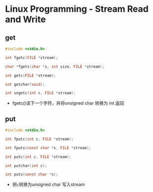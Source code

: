 # Linux Programming - Stream Read and Write

## get

```c
#include <stdio.h>

int fgetc(FILE *stream);

char *fgets(char *s, int size, FILE *stream);

int getc(FILE *stream);

int getchar(void);

int ungetc(int c, FILE *stream);
```

- fgetc()读下一个字符，并将unsigned char 转换为 int 返回

## put 

```c
#include <stdio.h>

int fputc(int c, FILE *stream);

int fputs(const char *s, FILE *stream);

int putc(int c, FILE *stream);

int putchar(int c);

int puts(const char *s);

```

- 把`c`转换为unsigned char 写入stream 
